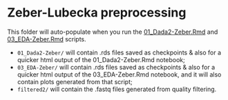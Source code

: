 # Zeber-Lubecka preprocessing

This folder will auto-populate when you run the [01_Dada2-Zeber.Rmd](../../../../scripts/analysis-individual/Zeber-2016/01_Dada2-Zeber.Rmd) and [03_EDA-Zeber.Rmd](../../../../scripts/analysis-individual/Zeber-2016/03_EDA-Zeber.Rmd) scripts.
- `01_Dada2-Zeber/` will contain .rds files saved as checkpoints & also for a quicker html output of the 01_Dada2-Zeber.Rmd notebook;
- `03_EDA-Zeber/` will contain .rds files saved as checkpoints & also for a quicker html output of the 03_EDA-Zeber.Rmd notebook, and it will also contain plots generated from that script;
- `filtered2/` will contain the .fastq files generated from quality filtering.